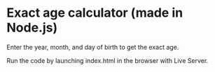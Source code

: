 # Exact age calculator (made in Node.js)

Enter the year, month, and day of birth to get the exact age.

Run the code by launching index.html in the browser with Live Server.
